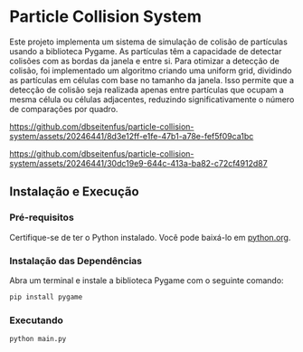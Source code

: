 # Particle Collision System

Este projeto implementa um sistema de simulação de colisão de partículas usando a biblioteca Pygame. As partículas têm a capacidade de detectar colisões com as bordas da janela e entre si. Para otimizar a detecção de colisão, foi implementado um algoritmo criando uma uniform grid, dividindo as partículas em células com base no tamanho da janela. Isso permite que a detecção de colisão seja realizada apenas entre partículas que ocupam a mesma célula ou células adjacentes, reduzindo significativamente o número de comparações por quadro.

https://github.com/dbseitenfus/particle-collision-system/assets/20246441/8d3e12ff-e1fe-47b1-a78e-fef5f09ca1bc

https://github.com/dbseitenfus/particle-collision-system/assets/20246441/30dc19e9-644c-413a-ba82-c72cf4912d87

## Instalação e Execução

### Pré-requisitos

Certifique-se de ter o Python instalado. Você pode baixá-lo em [python.org](https://www.python.org/downloads/).

### Instalação das Dependências

Abra um terminal e instale a biblioteca Pygame com o seguinte comando:

```bash
pip install pygame
```

### Executando

```bash
python main.py
```

